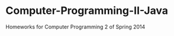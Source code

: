 Computer-Programming-II-Java
==============================

Homeworks for Computer Programming 2 of Spring 2014

